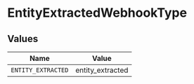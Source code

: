 # EntityExtractedWebhookType


## Values

| Name               | Value              |
| ------------------ | ------------------ |
| `ENTITY_EXTRACTED` | entity_extracted   |